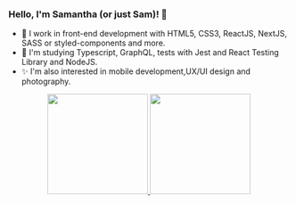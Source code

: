 ### Hello, I'm Samantha (or just Sam)! 👋

- 🔭 I work in front-end development with HTML5, CSS3, ReactJS, NextJS, SASS or styled-components and more.
- 🌱 I'm studying Typescript, GraphQL, tests with Jest and React Testing Library and NodeJS.
- ✨ I'm also interested in mobile development,UX/UI design and photography.

<div align="center">
  <a href="https://github.com/EnzoNoda">
  <img height="180em" src="https://github-readme-stats.vercel.app/api?username=cardososamantha&show_icons=true&theme=radical&include_all_commits=true&count_private=true"/>
  <img height="180em" src="https://github-readme-stats.vercel.app/api/top-langs/?username=EnzoNoda&layout=compact&langs_count=7&theme=radical"/>
</div>

  <!--
**cardososamantha/cardososamantha** is a ✨ _special_ ✨ repository because its `README.md` (this file) appears on your GitHub profile.

Here are some ideas to get you started:

- 🔭 I’m currently working on ...
- 🌱 I’m currently learning ...
- 👯 I’m looking to collaborate on ...
- 🤔 I’m looking for help with ...
- 💬 Ask me about ...
- 📫 How to reach me: ...
- 😄 Pronouns: ...
- ⚡ Fun fact: ...
-->
